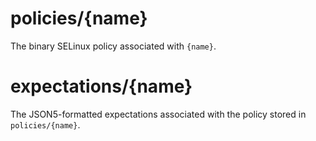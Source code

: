 # policies/{name}

The binary SELinux policy associated with `{name}`.

# expectations/{name}

The JSON5-formatted expectations associated with the policy stored in `policies/{name}`.
